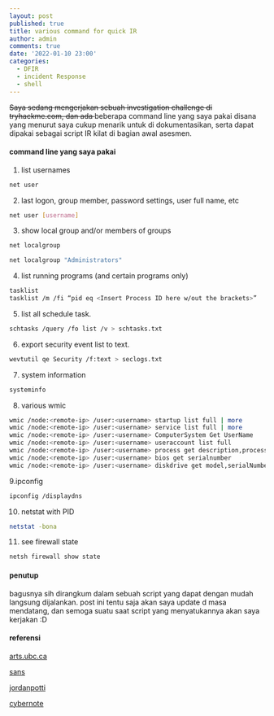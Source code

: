 ```yaml
---
layout: post
published: true
title: various command for quick IR
author: admin
comments: true
date: '2022-01-10 23:00'
categories:
  - DFIR
  - incident Response
  - shell
---
```

<s>Saya sedang mengerjakan sebuah investigation challenge di tryhackme.com,
dan ada </s> beberapa command line yang saya pakai disana yang menurut saya cukup menarik untuk di dokumentasikan,
serta dapat dipakai sebagai script IR kilat di bagian awal asesmen.

<!--more-->
#### command line yang saya pakai

1. list usernames
```bash
net user
```

2. last logon, group member, password settings, user full name, etc
```bash
net user [username]
```

3. show local group and/or members of groups
```bash
net localgroup
```
```bash
net localgroup "Administrators"
```

4. list running programs (and certain programs only)
```bash
tasklist
tasklist /m /fi “pid eq <Insert Process ID here w/out the brackets>”
```

5. list all schedule task.
```bash
schtasks /query /fo list /v > schtasks.txt
```

6. export security event list to text.
```bash
wevtutil qe Security /f:text > seclogs.txt
```

7. system information
```bash
systeminfo
```

8. various wmic
```bash
wmic /node:<remote-ip> /user:<username> startup list full | more
wmic /node:<remote-ip> /user:<username> service list full | more
wmic /node:<remote-ip> /user:<username> ComputerSystem Get UserName
wmic /node:<remote-ip> /user:<username> useraccount list full
wmic /node:<remote-ip> /user:<username> process get description,processid,parentprocessid,commandline /format:csv
wmic /node:<remote-ip> /user:<username> bios get serialnumber
wmic /node:<remote-ip> /user:<username> diskdrive get model,serialNumber,size,mediaType
```
9.ipconfig
```bash
ipconfig /displaydns
```

10. netstat with PID
```bash
netstat -bona
```

11. see firewall state
```bash
netsh firewall show state
```


#### penutup

bagusnya sih dirangkum dalam sebuah script yang dapat dengan mudah langsung dijalankan.
post ini tentu saja akan saya update d masa mendatang, dan semoga suatu saat script yang menyatukannya akan saya kerjakan :D

#### referensi

[arts.ubc.ca](https://isit.arts.ubc.ca/how-to-locate-serial-number-of-computer/)

[sans](https://www.sans.org/blog/wmic-for-incident-response/)

[jordanpotti](https://jordanpotti.com/2017/01/20/basics-of-windows-incident-response/)

[cybernote](http://www.cybernote.net/index.php/2020/05/02/practical-incident-response-commands-wmic/)
